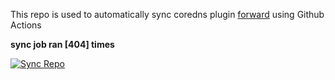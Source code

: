 This repo is used to automatically sync coredns plugin [forward](https://github.com/QZLin/forward) using Github Actions

**sync job ran [404] times**

[![Sync Repo](https://github.com/QZLin/coredns-extract/actions/workflows/sync.yaml/badge.svg)](https://github.com/QZLin/coredns-extract/actions/workflows/sync.yaml)
